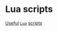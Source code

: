 # Lua scripts

[Useful](https://github.com/LewisJEllis/awesome-lua) [`Lua`](https://www.lua.org/start.html) [scripts](https://forums.x-plane.org/index.php?/forums/forum/336-useful-lua-scripts/)